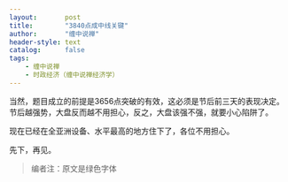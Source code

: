 ```yaml
---
layout:       post
title:        "3840点成中线关键"
author:       "缠中说禅"
header-style: text
catalog:      false
tags:
    - 缠中说禅
    - 时政经济（缠中说禅经济学）
---
```


当然，题目成立的前提是3656点突破的有效，这必须是节后前三天的表现决定。节后越强势，大盘反而越不用担心，反之，大盘该强不强，就要小心陷阱了。



现在已经在全亚洲设备、水平最高的地方住下了，各位不用担心。



先下，再见。



> 编者注：原文是绿色字体
